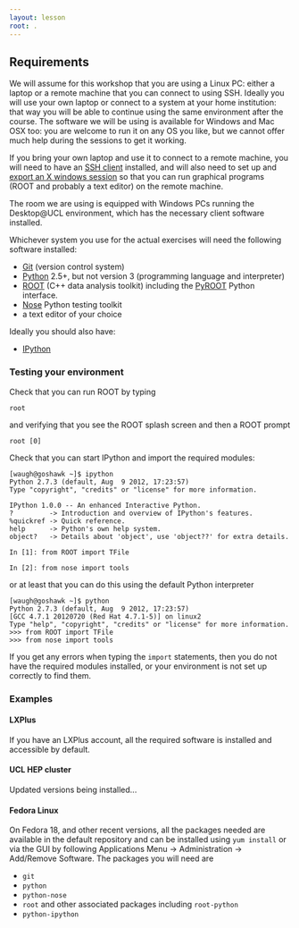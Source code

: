 ```yaml
---
layout: lesson
root: .
---
```


## Requirements

 We will assume for this workshop that you are using a Linux PC: either a laptop or a remote machine that you can connect to using SSH. Ideally you will use your own laptop or connect to a system at your home institution: that way you will be able to continue using the same environment after the course. The software we will be using is available for Windows and Mac OSX too: you are welcome to run it on any OS you like, but we cannot offer much help during the sessions to get it working.

If you bring your own laptop and use it to connect to a remote machine, you will need to have an [SSH client][ssh] installed,
and will also need to set up and [export an X windows session][x-export] so that you can run graphical programs (ROOT and probably a text editor) on the remote machine.

[ssh]: http://en.wikipedia.org/wiki/Secure_Shell
[x-export]: http://www.linuxhowtos.org/Tips%20and%20Tricks/export_x.htm

The room we are using is equipped with Windows PCs running the Desktop@UCL environment, which has the necessary client software
installed. 

Whichever system you use for the actual exercises will need the following software installed:

* [Git][git] (version control system)
* [Python][python] 2.5+, but not version 3 (programming language and interpreter)
* [ROOT][root] (C++ data analysis toolkit) including the [PyROOT][pyroot] Python interface.
* [Nose][nose] Python testing toolkit
* a text editor of your choice

Ideally you should also have:

* [IPython][ipython]

[git]: http://git-scm.com/
[python]: http://www.python.org/
[root]: http://root.cern.ch/
[pyroot]: http://root.cern.ch/drupal/content/pyroot
[nose]: https://nose.readthedocs.org/en/latest/
[ipython]: http://ipython.org/

### Testing your environment

Check that you can run ROOT by typing

    root

and verifying that you see the ROOT splash screen and then a ROOT prompt

    root [0]

Check that you can start IPython and import the required modules:

    [waugh@goshawk ~]$ ipython 
    Python 2.7.3 (default, Aug  9 2012, 17:23:57) 
    Type "copyright", "credits" or "license" for more information.

    IPython 1.0.0 -- An enhanced Interactive Python.
    ?         -> Introduction and overview of IPython's features.
    %quickref -> Quick reference.
    help      -> Python's own help system.
    object?   -> Details about 'object', use 'object??' for extra details.

    In [1]: from ROOT import TFile

    In [2]: from nose import tools

or at least that you can do this using the default Python interpreter

    [waugh@goshawk ~]$ python
    Python 2.7.3 (default, Aug  9 2012, 17:23:57) 
    [GCC 4.7.1 20120720 (Red Hat 4.7.1-5)] on linux2
    Type "help", "copyright", "credits" or "license" for more information.
    >>> from ROOT import TFile
    >>> from nose import tools

If you get any errors when typing the `import` statements, then you do not have
the required modules installed, or your environment is not set up correctly to
find them.

### Examples

#### LXPlus

If you have an LXPlus account, all the required software is installed and accessible
by default.

#### UCL HEP cluster

Updated versions being installed...

#### Fedora Linux

On Fedora 18, and other recent versions, all the packages needed are available in the default repository
and can be installed using `yum install` or via the GUI by following Applications Menu -> Administration
-> Add/Remove Software. The packages you will need are

* `git`
* `python`
* `python-nose`
* `root` and other associated packages including `root-python`
* `python-ipython`


